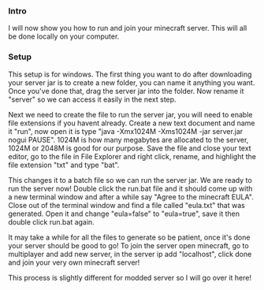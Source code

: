 ### Intro
I will now show you how to run and join your minecraft server. This will all be done locally on your computer.

### Setup
This setup is for windows.
The first thing you want to do after downloading your server jar is to create a new folder, you can name it anything you want. Once you've done that, drag the server jar into the folder. Now rename it "server" so we can access it easily in the next step. 


Next we need to create the file to run the server jar, you will need to enable file extensions if you havent already. Create a new text document and name it "run", now open it is type "java -Xmx1024M -Xms1024M -jar server.jar nogui PAUSE". 1024M is how many megabytes are allocated to the server, 1024M or 2048M is good for our purpose. Save the file and close your text editor, go to the file in File Explorer and right click, rename, and highlight the file extension "txt" and type "bat". 

This changes it to a batch file so we can run the server jar. We are ready to run the server now! Double click the run.bat file and it should come up with a new terminal window and after a while say "Agree to the minecraft EULA". Close out of the terminal window and find a file called "eula.txt" that was generated. Open it and change "eula=false" to "eula=true", save it then double click run.bat again. 

It may take a while for all the files to generate so be patient, once it's done your server should be good to go!
To join the server open minecraft, go to multiplayer and add new server, in the server ip add "localhost", click done and join your very own minecraft server!

This process is slightly different for modded server so I will go over it here!
